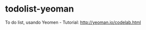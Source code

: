 todolist-yeoman
===============

To do list, usando Yeomen - Tutorial: http://yeoman.io/codelab.html
